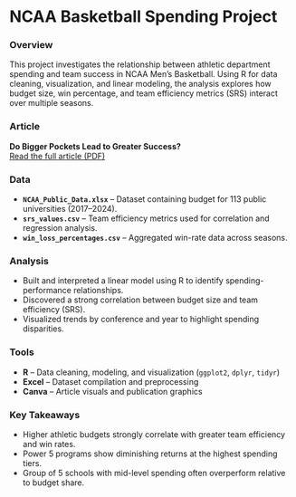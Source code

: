 # NCAA Basketball Spending Project

### Overview
This project investigates the relationship between athletic department spending and team success in NCAA Men’s Basketball. Using R for data cleaning, visualization, and linear modeling, the analysis explores how budget size, win percentage, and team efficiency metrics (SRS) interact over multiple seasons.

### Article
**Do Bigger Pockets Lead to Greater Success?**  
[Read the full article (PDF)](../article/Do%20Bigger%20Pockets%20Lead%20to%20Greater%20Success_%20An%20investigation%20into%20NCAA%20Men’s%20Basketball%20Spending%20.pdf)

### Data
- **`NCAA_Public_Data.xlsx`** – Dataset containing budget for 113 public universities (2017–2024).  
- **`srs_values.csv`** – Team efficiency metrics used for correlation and regression analysis.  
- **`win_loss_percentages.csv`** – Aggregated win-rate data across seasons.

### Analysis
- Built and interpreted a linear model using R to identify spending-performance relationships.  
- Discovered a strong correlation between budget size and team efficiency (SRS).  
- Visualized trends by conference and year to highlight spending disparities.  

### Tools
- **R** – Data cleaning, modeling, and visualization (`ggplot2`, `dplyr`, `tidyr`)  
- **Excel** – Dataset compilation and preprocessing  
- **Canva** – Article visuals and publication graphics  

### Key Takeaways
- Higher athletic budgets strongly correlate with greater team efficiency and win rates.  
- Power 5 programs show diminishing returns at the highest spending tiers.  
- Group of 5 schools with mid-level spending often overperform relative to budget share.  
